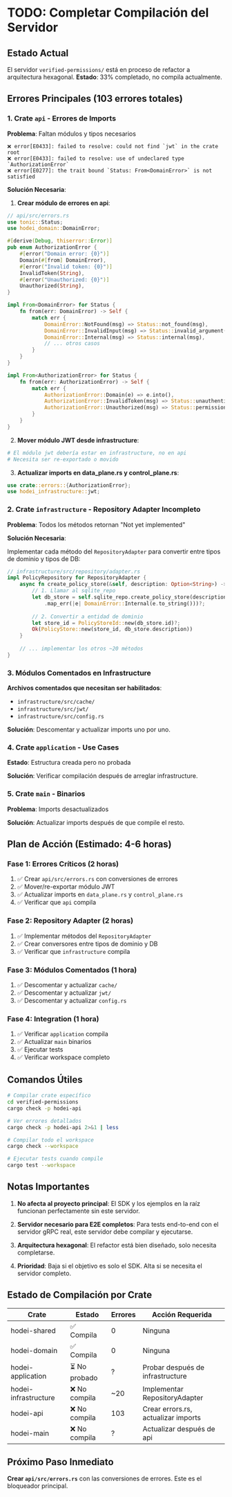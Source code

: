 # TODO: Completar Compilación del Servidor

## Estado Actual

El servidor `verified-permissions/` está en proceso de refactor a arquitectura hexagonal.
**Estado**: 33% completado, no compila actualmente.

## Errores Principales (103 errores totales)

### 1. Crate `api` - Errores de Imports

**Problema**: Faltan módulos y tipos necesarios

```
❌ error[E0433]: failed to resolve: could not find `jwt` in the crate root
❌ error[E0433]: failed to resolve: use of undeclared type `AuthorizationError`
❌ error[E0277]: the trait bound `Status: From<DomainError>` is not satisfied
```

**Solución Necesaria**:

1. **Crear módulo de errores en api**:
```rust
// api/src/errors.rs
use tonic::Status;
use hodei_domain::DomainError;

#[derive(Debug, thiserror::Error)]
pub enum AuthorizationError {
    #[error("Domain error: {0}")]
    Domain(#[from] DomainError),
    #[error("Invalid token: {0}")]
    InvalidToken(String),
    #[error("Unauthorized: {0}")]
    Unauthorized(String),
}

impl From<DomainError> for Status {
    fn from(err: DomainError) -> Self {
        match err {
            DomainError::NotFound(msg) => Status::not_found(msg),
            DomainError::InvalidInput(msg) => Status::invalid_argument(msg),
            DomainError::Internal(msg) => Status::internal(msg),
            // ... otros casos
        }
    }
}

impl From<AuthorizationError> for Status {
    fn from(err: AuthorizationError) -> Self {
        match err {
            AuthorizationError::Domain(e) => e.into(),
            AuthorizationError::InvalidToken(msg) => Status::unauthenticated(msg),
            AuthorizationError::Unauthorized(msg) => Status::permission_denied(msg),
        }
    }
}
```

2. **Mover módulo JWT desde infrastructure**:
```bash
# El módulo jwt debería estar en infrastructure, no en api
# Necesita ser re-exportado o movido
```

3. **Actualizar imports en data_plane.rs y control_plane.rs**:
```rust
use crate::errors::{AuthorizationError};
use hodei_infrastructure::jwt;
```

### 2. Crate `infrastructure` - Repository Adapter Incompleto

**Problema**: Todos los métodos retornan "Not yet implemented"

**Solución Necesaria**:

Implementar cada método del `RepositoryAdapter` para convertir entre tipos de dominio y tipos de DB:

```rust
// infrastructure/src/repository/adapter.rs
impl PolicyRepository for RepositoryAdapter {
    async fn create_policy_store(&self, description: Option<String>) -> DomainResult<PolicyStore> {
        // 1. Llamar al sqlite_repo
        let db_store = self.sqlite_repo.create_policy_store(description).await
            .map_err(|e| DomainError::Internal(e.to_string()))?;
        
        // 2. Convertir a entidad de dominio
        let store_id = PolicyStoreId::new(db_store.id)?;
        Ok(PolicyStore::new(store_id, db_store.description))
    }
    
    // ... implementar los otros ~20 métodos
}
```

### 3. Módulos Comentados en Infrastructure

**Archivos comentados que necesitan ser habilitados**:
- `infrastructure/src/cache/`
- `infrastructure/src/jwt/`
- `infrastructure/src/config.rs`

**Solución**: Descomentar y actualizar imports uno por uno.

### 4. Crate `application` - Use Cases

**Estado**: Estructura creada pero no probada

**Solución**: Verificar compilación después de arreglar infrastructure.

### 5. Crate `main` - Binarios

**Problema**: Imports desactualizados

**Solución**: Actualizar imports después de que compile el resto.

## Plan de Acción (Estimado: 4-6 horas)

### Fase 1: Errores Críticos (2 horas)
1. ✅ Crear `api/src/errors.rs` con conversiones de errores
2. ✅ Mover/re-exportar módulo JWT
3. ✅ Actualizar imports en `data_plane.rs` y `control_plane.rs`
4. ✅ Verificar que `api` compila

### Fase 2: Repository Adapter (2 horas)
1. ✅ Implementar métodos del `RepositoryAdapter`
2. ✅ Crear conversores entre tipos de dominio y DB
3. ✅ Verificar que `infrastructure` compila

### Fase 3: Módulos Comentados (1 hora)
1. ✅ Descomentar y actualizar `cache/`
2. ✅ Descomentar y actualizar `jwt/`
3. ✅ Descomentar y actualizar `config.rs`

### Fase 4: Integration (1 hora)
1. ✅ Verificar `application` compila
2. ✅ Actualizar `main` binarios
3. ✅ Ejecutar tests
4. ✅ Verificar workspace completo

## Comandos Útiles

```bash
# Compilar crate específico
cd verified-permissions
cargo check -p hodei-api

# Ver errores detallados
cargo check -p hodei-api 2>&1 | less

# Compilar todo el workspace
cargo check --workspace

# Ejecutar tests cuando compile
cargo test --workspace
```

## Notas Importantes

1. **No afecta al proyecto principal**: El SDK y los ejemplos en la raíz funcionan perfectamente sin este servidor.

2. **Servidor necesario para E2E completos**: Para tests end-to-end con el servidor gRPC real, este servidor debe compilar y ejecutarse.

3. **Arquitectura hexagonal**: El refactor está bien diseñado, solo necesita completarse.

4. **Prioridad**: Baja si el objetivo es solo el SDK. Alta si se necesita el servidor completo.

## Estado de Compilación por Crate

| Crate | Estado | Errores | Acción Requerida |
|-------|--------|---------|------------------|
| hodei-shared | ✅ Compila | 0 | Ninguna |
| hodei-domain | ✅ Compila | 0 | Ninguna |
| hodei-application | ⏳ No probado | ? | Probar después de infrastructure |
| hodei-infrastructure | ❌ No compila | ~20 | Implementar RepositoryAdapter |
| hodei-api | ❌ No compila | 103 | Crear errors.rs, actualizar imports |
| hodei-main | ❌ No compila | ? | Actualizar después de api |

## Próximo Paso Inmediato

**Crear `api/src/errors.rs`** con las conversiones de errores. Este es el bloqueador principal.
